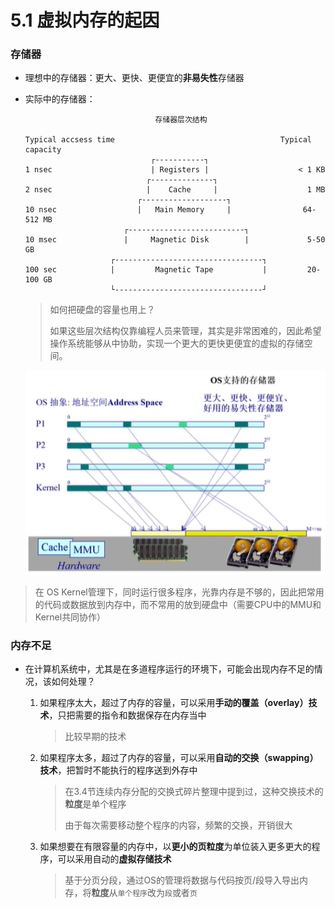 # 5.1 虚拟内存的起因

### 存储器

* 理想中的存储器：更大、更快、更便宜的**非易失性**存储器

* 实际中的存储器：

  ```ascii
                               存储器层次结构
  
  Typical accsess time                                     Typical capacity
                              ┌-----------┐ 
  1 nsec                      | Registers |                    < 1 KB
                             ┌--------------┐
  2 nsec                     |    Cache     |                    1 MB
                           ┌-------------------┐
  10 nsec                  |   Main Memory     |                64-512 MB
                        ┌--------------------------┐
  10 msec               |     Magnetic Disk        |             5-50 GB
                     ┌---------------------------------┐
  100 sec            |         Magnetic Tape           |         20-100 GB
                     └---------------------------------┘
  ```

  > 如何把硬盘的容量也用上？
  >
  > 如果这些层次结构仅靠编程人员来管理，其实是非常困难的，因此希望操作系统能够从中协助，实现一个更大的更快更便宜的虚拟的存储空间。

  <img src=".\pics\vm1.png" alt="OS抽象：地址空间" style="zoom:125%;" />

> 在 OS Kernel管理下，同时运行很多程序，光靠内存是不够的，因此把常用的代码或数据放到内存中，而不常用的放到硬盘中（需要CPU中的MMU和Kernel共同协作）



### 内存不足

* 在计算机系统中，尤其是在多道程序运行的环境下，可能会出现内存不足的情况，该如何处理？

  1. 如果程序太大，超过了内存的容量，可以采用**手动的覆盖（overlay）技术**，只把需要的指令和数据保存在内存当中

     > 比较早期的技术

  2. 如果程序太多，超过了内存的容量，可以采用**自动的交换（swapping）技术**，把暂时不能执行的程序送到外存中

     > 在3.4节连续内存分配的交换式碎片整理中提到过，这种交换技术的**粒度**是单个程序
     >
     > 由于每次需要移动整个程序的内容，频繁的交换，开销很大

  3. 如果想要在有限容量的内存中，以**更小的页粒度**为单位装入更多更大的程序，可以采用自动的**虚拟存储技术**

     > 基于分页分段，通过OS的管理将数据与代码按页/段导入导出内存，将**粒度**从`单个程序`改为`段`或者`页`